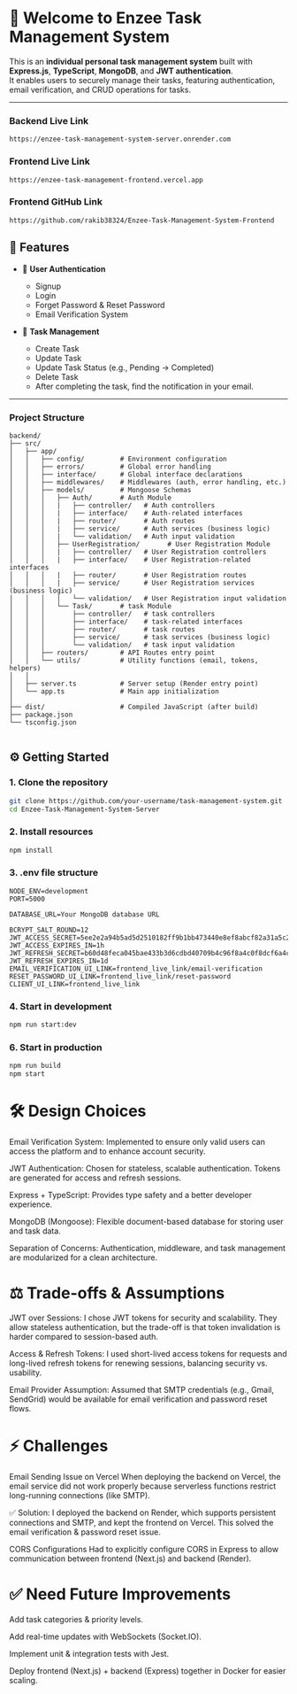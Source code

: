 # 📝  Welcome to Enzee Task Management System

This is an **individual personal task management system** built with **Express.js**, **TypeScript**, **MongoDB**, and **JWT authentication**.  
It enables users to securely manage their tasks, featuring authentication, email verification, and CRUD operations for tasks.

---
### Backend Live Link
```
https://enzee-task-management-system-server.onrender.com
```
### Frontend Live Link
```
https://enzee-task-management-frontend.vercel.app
```
### Frontend GitHub Link
```
https://github.com/rakib38324/Enzee-Task-Management-System-Frontend
```

## 🚀 Features

- 🔐 **User Authentication**
  - Signup  
  - Login  
  - Forget Password & Reset Password  
  - Email Verification System  

- 📝 **Task Management**
  - Create Task  
  - Update Task  
  - Update Task Status (e.g., Pending → Completed)  
  - Delete Task
  - After completing the task, find the notification in your email.

---
### Project Structure
```
backend/
├── src/
│   ├── app/
│   │   ├── config/         # Environment configuration
│   │   ├── errors/         # Global error handling
│   │   ├── interface/      # Global interface declarations
│   │   ├── middlewares/    # Middlewares (auth, error handling, etc.)
│   │   ├── models/         # Mongoose Schemas
│   │   │   ├── Auth/       # Auth Module
│   │   │   |   ├── controller/   # Auth controllers
│   │   │   |   ├── interface/    # Auth-related interfaces
│   │   │   |   ├── router/       # Auth routes
│   │   │   |   ├── service/      # Auth services (business logic)
│   │   │   |   └── validation/   # Auth input validation
│   │   │   ├── UserRegistration/       # User Registration Module
│   │   │   |   ├── controller/   # User Registration controllers
│   │   │   |   ├── interface/    # User Registration-related interfaces
│   │   │   |   ├── router/       # User Registration routes
│   │   │   |   ├── service/      # User Registration services (business logic)
│   │   │   |   └── validation/   # User Registration input validation
│   │   │   └── Task/       # task Module
│   │   │       ├── controller/   # task controllers
│   │   │       ├── interface/    # task-related interfaces
│   │   │       ├── router/       # task routes
│   │   │       ├── service/      # task services (business logic)
│   │   │       └── validation/   # task input validation
│   │   ├── routers/        # API Routes entry point
│   │   └── utils/          # Utility functions (email, tokens, helpers)
│   │
│   ├── server.ts           # Server setup (Render entry point)
│   └── app.ts              # Main app initialization
│
├── dist/                   # Compiled JavaScript (after build)
├── package.json
└── tsconfig.json


```
## ⚙️ Getting Started

### 1. Clone the repository

```bash
git clone https://github.com/your-username/task-management-system.git
cd Enzee-Task-Management-System-Server
```

### 2. Install resources
```bash
npm install
```

### 3. .env file structure
```
NODE_ENV=development
PORT=5000

DATABASE_URL=Your MongoDB database URL

BCRYPT_SALT_ROUND=12
JWT_ACCESS_SECRET=5ee2e2a94b5ad5d2510182ff9b1bb473440e8ef8abcf82a31a5c24dd616237f4b433c312050f6d989f22f95ee6e9db32ba0a7796caca455f87984bd6f5977a87
JWT_ACCESS_EXPIRES_IN=1h
JWT_REFRESH_SECRET=b60d48feca045bae433b3d6cdbd40709b4c96f8a4c0f8dcf6a4c47c04d936251b6939b644ab39937006cdc9ca250bf880d35830f710e8944a225c428896be660
JWT_REFRESH_EXPIRES_IN=1d
EMAIL_VERIFICATION_UI_LINK=frontend_live_link/email-verification
RESET_PASSWORD_UI_LINK=frontend_live_link/reset-password
CLIENT_UI_LINK=frontend_live_link

```

 ### 4. Start in development
```bash
npm run start:dev
```

 ### 6. Start in production
```bash
npm run build
npm start
```

# 🛠️ Design Choices

Email Verification System: Implemented to ensure only valid users can access the platform and to enhance account security.

JWT Authentication: Chosen for stateless, scalable authentication. Tokens are generated for access and refresh sessions.

Express + TypeScript: Provides type safety and a better developer experience.

MongoDB (Mongoose): Flexible document-based database for storing user and task data.

Separation of Concerns: Authentication, middleware, and task management are modularized for a clean architecture.

# ⚖️ Trade-offs & Assumptions

JWT over Sessions:
I chose JWT tokens for security and scalability. They allow stateless authentication, but the trade-off is that token invalidation is harder compared to session-based auth.

Access & Refresh Tokens:
I used short-lived access tokens for requests and long-lived refresh tokens for renewing sessions, balancing security vs. usability.

Email Provider Assumption:
Assumed that SMTP credentials (e.g., Gmail, SendGrid) would be available for email verification and password reset flows.

# ⚡ Challenges

Email Sending Issue on Vercel
When deploying the backend on Vercel, the email service did not work properly because serverless functions restrict long-running connections (like SMTP).

✅ Solution: I deployed the backend on Render, which supports persistent connections and SMTP, and kept the frontend on Vercel. This solved the email verification & password reset issue.

CORS Configurations
Had to explicitly configure CORS in Express to allow communication between frontend (Next.js) and backend (Render).

# ✅ Need Future Improvements

Add task categories & priority levels.

Add real-time updates with WebSockets (Socket.IO).

Implement unit & integration tests with Jest.

Deploy frontend (Next.js) + backend (Express) together in Docker for easier scaling.

